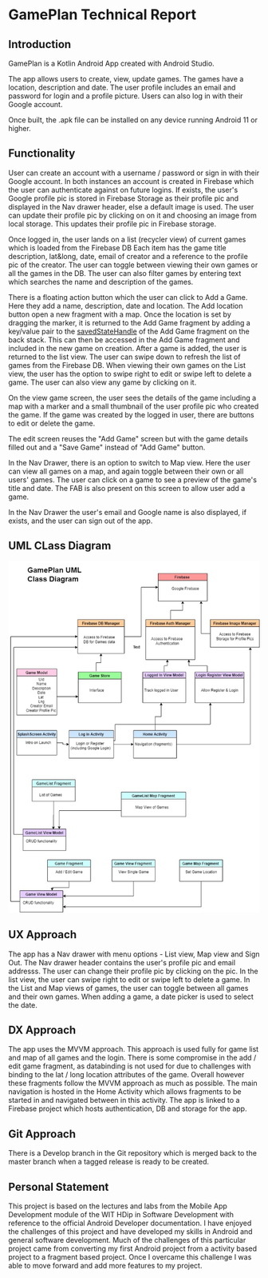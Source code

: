 # GamePlan Technical Report

## Introduction
GamePlan is a Kotlin Android App created with Android Studio.

The app allows users to create, view, update games. The games have a location, description and date.
The user profile includes an email and password for login and a profile picture. Users can also log in with their Google account. 

Once built, the .apk file can be installed on any device running Android 11 or higher. 

## Functionality

User can create an account with a username / password or sign in with their Google account. In both instances an account is created in Firebase which the user can authenticate against on future logins. 
If exists, the user's Google profile pic is stored in Firebase Storage as their profile pic and displayed in the Nav drawer header, else a default image is used. The user can update their profile pic by clicking on on it and choosing an image from local storage. This updates their profile pic in Firebase storage. 

Once logged in, the user lands on a list (recycler view) of current games which is loaded from the Firebase DB Each item has the game title description, lat&long, date, email of creator and a reference to the profile pic of the creator. 
The user can toggle between viewing their own games or all the games in the DB. The user can also filter games by entering text which searches the name and description of the games. 

There is a floating action button which the user can click to Add a Game. Here they add a name, description, date and location. The Add location button open a new fragment with a map. Once the location is set by dragging the marker, it is returned to the Add Game fragment by adding a key/value pair to the [savedStateHandle](https://developer.android.com/guide/navigation/navigation-programmatic#returning_a_result) of the Add Game fragment on the back stack. This can then be accessed in the Add Game fragment and included in the new game on creation.
After a game is added, the user is returned to the list view. The user can swipe down to refresh the list of games from the Firebase DB.
When viewing their own games on the List view, the user has the option to swipe right to edit or swipe left to delete a game. The user can also view any game by clicking on it. 

On the view game screen, the user sees the details of the game including a map with a marker and a small thumbnail of the user profile pic who created the game. If the game was created by the logged in user, there are buttons to edit or delete the game. 

The edit screen reuses the "Add Game" screen but with the game details filled out and a "Save Game" instead of "Add Game" button. 

In the Nav Drawer, there is an option to switch to Map view. Here the user can view all games on a map, and again toggle between their own or all users' games. The user can click on a game to see a preview of the game's title and date. The FAB is also present on this screen to allow user add a game. 

In the Nav Drawer the user's email and Google name is also displayed, if exists, and the user can sign out of the app. 

## UML CLass Diagram 

![UML CLass Diagram](/GamePlan.jpg?raw=true "Title")

## UX Approach 

The app has a Nav drawer with menu options - List view, Map view and Sign Out. The Nav drawer header contains the user's profile pic and email addresss. The user can change their profile pic by clicking on the pic. 
In the list view, the user can swipe right to edit or swipe left to delete a game. 
In the List and Map views of games, the user can toggle between all games and their own games. 
When adding a game, a date picker is used to select the date. 

## DX Approach 

The app uses the MVVM approach. This approach is used fully for game list and map of all games and the login. There is some compromise in the add / edit game fragment, as databinding is not used for due to challenges with binding to the lat / long location attributes of the game. Overall however these fragments follow the MVVM approach as much as possible. 
The main navigation is hosted in the Home Activity which allows fragments to be started in and navigated between in this activity. 
The app is linked to a Firebase project which hosts authentication, DB and storage for the app. 

## Git Approach 

There is a Develop branch in the Git repository which is merged back to the master branch when a tagged release is ready to be created. 

## Personal Statement

This project is based on the lectures and labs from the Mobile App Development module of the WIT HDip in Software Development with reference to the official Android Developer documentation. 
I have enjoyed the challenges of this project and have developed my skills in Android and general software development. 
Much of the challenges of this particular project came from converting my first Android project from a activity based project to a fragment based project. Once I overcame this challenge I was able to move forward and add more features to my project. 

